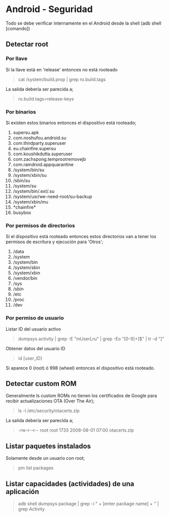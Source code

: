 # Android - Seguridad

Todo se debe verificar internamente en el Android desde la shell (adb shell [comando])

## Detectar root

### Por llave

Si la llave está en 'release' entonces no está rooteado

> cat /system/build.prop | grep ro.build.tags

La salida debería ser parecida a;

> ro.build.tags=release-keys

### Por binarios

Si existen estos binarios entonces el dispositivo está rooteado;

1. supersu.apk
1. com.noshufou.android.su
1. com.thirdparty.superuser
1. eu.chainfire.supersu
1. com.koushikdutta.superuser
1. com.zachspong.temprootremovejb
1. com.ramdroid.appquarantine
1. /system/bin/su
1. /system/xbin/su
1. /sbin/su
1. /system/su
1. /system/bin/.ext/.su
1. /system/usr/we-need-root/su-backup
1. /system/xbin/mu
1. \*chainfire\*
1. busybox

### Por permisos de directorios

Si el dispositivo está rooteado entonces estos directorios van a tener los permisos de escritura y ejecución para 'Otros';

1. /data
1. /system
1. /system/bin
1. /system/sbin
1. /system/xbin
1. /vendor/bin
1. /sys
1. /sbin
1. /etc
1. /proc
1. /dev

### Por permiso de usuario

Listar ID del usuario activo

> dumpsys activity | grep -E "mUserLru" | grep -Eo "[0-9]+\]$" | tr -d "]"

Obtener datos del usuario ID

> id [user_ID]

Si aparece 0 (root) ó 998 (wheel) entonces el dispositivo está rooteado.

## Detectar custom ROM

Generalmente ls custom ROMs no tienen los certificados de Google para recibir actualizaciones OTA (Over The Air);

> ls -l /etc/security/otacerts.zip

La salida debería ser parecida a;

> -rw-r--r-- root     root         1733 2008-08-01 07:00 otacerts.zip

## Listar paquetes instalados

Solamente desde un usuario con root;

> pm list packages

## Listar capacidades (actividades) de una aplicación

> adb shell dumpsys package | grep -i " + [enter package name]  + " | grep Activity

